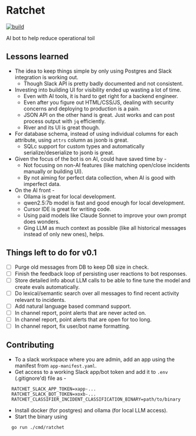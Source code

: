 # Ratchet 

[![build](https://github.com/dynoinc/ratchet/actions/workflows/build.yml/badge.svg?branch=main)](https://github.com/dynoinc/ratchet/actions/workflows/build.yml)

AI bot to help reduce operational toil

## Lessons learned

* The idea to keep things simple by only using Postgres and Slack integration is working out.
  * Though Slack API is pretty badly documented and not consistent.
* Investing into building UI for visibility ended up wasting a lot of time. 
  * Even with AI tools, it is hard to get right for a backend engineer.
  * Even after you figure out HTML/CSS/JS, dealing with security concerns and deploying to production is a pain.
  * JSON API on the other hand is great. Just works and can post process output with `jq` efficiently.
  * River and its UI is great though.
* For database schema, instead of using individual columns for each attribute, using `attrs` column as jsonb is great.
  * SQLc support for custom types and automatically serialize/deserialize to jsonb is great.
* Given the focus of the bot is on AI, could have saved time by - 
  * Not focusing on non-AI features (like matching open/close incidents manually or building UI).
  * By not aiming for perfect data collection, when AI is good with imperfect data.
* On the AI front - 
  * Ollama is great for local development. 
  * qwen2.5:7b model is fast and good enough for local development.
  * Cursor IDE is great for writing code. 
  * Using paid models like Claude Sonnet to improve your own prompt does wonders.
  * Ging LLM as much context as possible (like all historical messages instead of only new ones), helps.

## Things left to do for v0.1

- [ ] Purge old messages from DB to keep DB size in check.
- [ ] Finish the feedback loop of persisting user reactions to bot responses.
- [ ] Store detailed info about LLM calls to be able to fine tune the model and create evals automatically.
- [ ] Do lexical/semantic search over all messages to find recent activity relevant to incidents.
- [ ] Add natural language based command support.
- [ ] In channel report, point alerts that are never acted on.
- [ ] In channel report, point alerts that are open for too long. 
- [ ] In channel report, fix user/bot name formatting.

## Contributing

* To a slack workspace where you are admin, add an app using the manifest from `app-manifest.yaml`.
* Get access to a working Slack app/bot token and add it to `.env` (.gitignore'd) file as -
```
  RATCHET_SLACK_APP_TOKEN=xapp-...
  RATCHET_SLACK_BOT_TOKEN=xoxb-...
  RATCHET_CLASSIFIER_INCIDENT_CLASSIFICATION_BINARY=path/to/binary
```
* Install docker (for postgres) and ollama (for local LLM access).
* Start the binary using 
```bash
  go run ./cmd/ratchet
```
